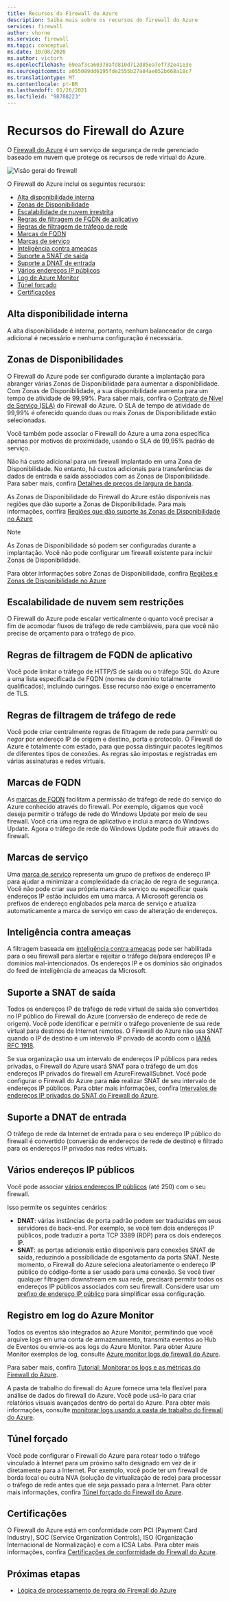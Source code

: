 ```yaml
---
title: Recursos do Firewall do Azure
description: Saiba mais sobre os recursos do firewall do Azure
services: firewall
author: vhorne
ms.service: firewall
ms.topic: conceptual
ms.date: 10/08/2020
ms.author: victorh
ms.openlocfilehash: 69eaf3ca60378afd810d712d85ea7ef732e41e3e
ms.sourcegitcommit: a055089dd6195fde2555b27a84ae052b668a18c7
ms.translationtype: MT
ms.contentlocale: pt-BR
ms.lasthandoff: 01/26/2021
ms.locfileid: "98788223"
---
```

# <a name="azure-firewall-features"></a>Recursos do Firewall do Azure

O [Firewall do Azure](overview.md) é um serviço de segurança de rede gerenciado baseado em nuvem que protege os recursos de rede virtual do Azure.

![Visão geral do firewall](media/overview/firewall-threat.png)

O Firewall do Azure inclui os seguintes recursos:

- [Alta disponibilidade interna](#built-in-high-availability)
- [Zonas de Disponibilidade](#availability-zones)
- [Escalabilidade de nuvem irrestrita](#unrestricted-cloud-scalability)
- [Regras de filtragem de FQDN de aplicativo](#application-fqdn-filtering-rules)
- [Regras de filtragem de tráfego de rede](#network-traffic-filtering-rules)
- [Marcas de FQDN](#fqdn-tags)
- [Marcas de serviço](#service-tags)
- [Inteligência contra ameaças](#threat-intelligence)
- [Suporte a SNAT de saída](#outbound-snat-support)
- [Suporte a DNAT de entrada](#inbound-dnat-support)
- [Vários endereços IP públicos](#multiple-public-ip-addresses)
- [Log de Azure Monitor](#azure-monitor-logging)
- [Túnel forçado](#forced-tunneling)
- [Certificações](#certifications)

## <a name="built-in-high-availability"></a>Alta disponibilidade interna

A alta disponibilidade é interna, portanto, nenhum balanceador de carga adicional é necessário e nenhuma configuração é necessária.

## <a name="availability-zones"></a>Zonas de Disponibilidades

O Firewall do Azure pode ser configurado durante a implantação para abranger várias Zonas de Disponibilidade para aumentar a disponibilidade. Com Zonas de Disponibilidade, a sua disponibilidade aumenta para um tempo de atividade de 99,99%. Para saber mais, confira o [Contrato de Nível de Serviço (SLA)](https://azure.microsoft.com/support/legal/sla/azure-firewall/v1_0/) do Firewall do Azure. O SLA de tempo de atividade de 99,99% é oferecido quando duas ou mais Zonas de Disponibilidade estão selecionadas.

Você também pode associar o Firewall do Azure a uma zona específica apenas por motivos de proximidade, usando o SLA de 99,95% padrão de serviço.

Não há custo adicional para um firewall implantado em uma Zona de Disponibilidade. No entanto, há custos adicionais para transferências de dados de entrada e saída associados com as Zonas de Disponibilidade. Para saber mais, confira [Detalhes de preços de largura de banda](https://azure.microsoft.com/pricing/details/bandwidth/).

As Zonas de Disponibilidade do Firewall do Azure estão disponíveis nas regiões que dão suporte a Zonas de Disponibilidade. Para mais informações, confira [Regiões que dão suporte às Zonas de Disponibilidade no Azure](../availability-zones/az-region.md)

> [!NOTE]
> As Zonas de Disponibilidade só podem ser configuradas durante a implantação. Você não pode configurar um firewall existente para incluir Zonas de Disponibilidade.

Para obter informações sobre Zonas de Disponibilidade, confira [Regiões e Zonas de Disponibilidade no Azure](../availability-zones/az-overview.md)

## <a name="unrestricted-cloud-scalability"></a>Escalabilidade de nuvem sem restrições

O Firewall do Azure pode escalar verticalmente o quanto você precisar a fim de acomodar fluxos de tráfego de rede cambiáveis, para que você não precise de orçamento para o tráfego de pico.

## <a name="application-fqdn-filtering-rules"></a>Regras de filtragem de FQDN de aplicativo

Você pode limitar o tráfego de HTTP/S de saída ou o tráfego SQL do Azure a uma lista especificada de FQDN (nomes de domínio totalmente qualificados), incluindo curingas. Esse recurso não exige o encerramento de TLS.

## <a name="network-traffic-filtering-rules"></a>Regras de filtragem de tráfego de rede

Você pode criar centralmente regras de filtragem de rede para *permitir* ou *negar* por endereço IP de origem e destino, porta e protocolo. O Firewall do Azure é totalmente com estado, para que possa distinguir pacotes legítimos de diferentes tipos de conexões. As regras são impostas e registradas em várias assinaturas e redes virtuais.

## <a name="fqdn-tags"></a>Marcas de FQDN

As [marcas de FQDN](fqdn-tags.md) facilitam a permissão de tráfego de rede do serviço do Azure conhecido através do firewall. Por exemplo, digamos que você deseja permitir o tráfego de rede do Windows Update por meio de seu firewall. Você cria uma regra de aplicativo e inclui a marca do Windows Update. Agora o tráfego de rede do Windows Update pode fluir através do firewall.

## <a name="service-tags"></a>Marcas de serviço

Uma [marca de serviço](service-tags.md) representa um grupo de prefixos de endereço IP para ajudar a minimizar a complexidade da criação de regra de segurança. Você não pode criar sua própria marca de serviço ou especificar quais endereços IP estão incluídos em uma marca. A Microsoft gerencia os prefixos de endereço englobados pela marca de serviço e atualiza automaticamente a marca de serviço em caso de alteração de endereços.

## <a name="threat-intelligence"></a>Inteligência contra ameaças

A filtragem baseada em [inteligência contra ameaças](threat-intel.md) pode ser habilitada para o seu firewall para alertar e rejeitar o tráfego de/para endereços IP e domínios mal-intencionados. Os endereços IP e os domínios são originados do feed de inteligência de ameaças da Microsoft.

## <a name="outbound-snat-support"></a>Suporte a SNAT de saída

Todos os endereços IP de tráfego de rede virtual de saída são convertidos no IP público do Firewall do Azure (conversão de endereço de rede de origem). Você pode identificar e permitir o tráfego proveniente de sua rede virtual para destinos de Internet remotos. O Firewall do Azure não usa SNAT quando o IP de destino é um intervalo IP privado de acordo com o [IANA RFC 1918](https://tools.ietf.org/html/rfc1918). 

Se sua organização usa um intervalo de endereços IP públicos para redes privadas, o Firewall do Azure usará SNAT para o tráfego de um dos endereços IP privados do firewall em AzureFirewallSubnet. Você pode configurar o Firewall do Azure para **não** realizar SNAT de seu intervalo de endereços IP públicos. Para obter mais informações, confira [Intervalos de endereços IP privados do SNAT do Firewall do Azure](snat-private-range.md).

## <a name="inbound-dnat-support"></a>Suporte a DNAT de entrada

O tráfego de rede da Internet de entrada para o seu endereço IP público do firewall é convertido (conversão de endereços de rede de destino) e filtrado para os endereços IP privados nas redes virtuais.

## <a name="multiple-public-ip-addresses"></a>Vários endereços IP públicos

Você pode associar [vários endereços IP públicos](deploy-multi-public-ip-powershell.md) (até 250) com o seu firewall.

Isso permite os seguintes cenários:

- **DNAT**: várias instâncias de porta padrão podem ser traduzidas em seus servidores de back-end. Por exemplo, se você tem dois endereços IP públicos, pode traduzir a porta TCP 3389 (RDP) para os dois endereços IP.
- **SNAT**: as portas adicionais estão disponíveis para conexões SNAT de saída, reduzindo a possibilidade de esgotamento da porta SNAT. Neste momento, o Firewall do Azure seleciona aleatoriamente o endereço IP público do código-fonte a ser usado para uma conexão. Se você tiver qualquer filtragem downstream em sua rede, precisará permitir todos os endereços IP públicos associados com seu firewall. Considere usar um [prefixo de endereço IP público](../virtual-network/public-ip-address-prefix.md) para simplificar essa configuração.

## <a name="azure-monitor-logging"></a>Registro em log do Azure Monitor

Todos os eventos são integrados ao Azure Monitor, permitindo que você arquive logs em uma conta de armazenamento, transmita eventos ao Hub de Eventos ou envie-os aos logs do Azure Monitor. Para obter Azure Monitor exemplos de log, consulte [Azure monitor logs do firewall do Azure](./firewall-workbook.md).

Para saber mais, confira [Tutorial: Monitorar os logs e as métricas do Firewall do Azure](./firewall-diagnostics.md). 

A pasta de trabalho do firewall do Azure fornece uma tela flexível para análise de dados do firewall do Azure. Você pode usá-lo para criar relatórios visuais avançados dentro do portal do Azure. Para obter mais informações, consulte [monitorar logs usando a pasta de trabalho do firewall do Azure](firewall-workbook.md).

## <a name="forced-tunneling"></a>Túnel forçado

Você pode configurar o Firewall do Azure para rotear todo o tráfego vinculado à Internet para um próximo salto designado em vez de ir diretamente para a Internet. Por exemplo, você pode ter um firewall de borda local ou outra NVA (solução de virtualização de rede) para processar o tráfego de rede antes que ele seja passado para a Internet. Para obter mais informações, confira [Túnel forçado do Firewall do Azure](forced-tunneling.md).

## <a name="certifications"></a>Certificações

O Firewall do Azure está em conformidade com PCI (Payment Card Industry), SOC (Service Organization Controls), ISO (Organização Internacional de Normalização) e com a ICSA Labs. Para obter mais informações, confira [Certificações de conformidade do Firewall do Azure](compliance-certifications.md).

## <a name="next-steps"></a>Próximas etapas

- [Lógica de processamento de regra do Firewall do Azure](rule-processing.md)